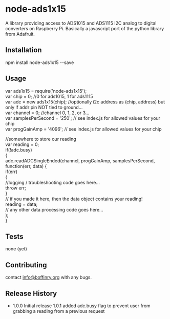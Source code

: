 node-ads1x15
=========

A library providing access to ADS1015 and ADS1115 I2C analog to digital converters on Raspberry Pi. Basically a javascript port of the python library from Adafruit.

## Installation

  npm install node-ads1x15 --save

## Usage

  var ads1x15 = require('node-ads1x15');  
  var chip = 0; //0 for ads1015, 1 for ads1115  
  var adc = new ads1x15(chip); //optionally i2c address as (chip, address) but only if addr pin NOT tied to ground...  
  var channel = 0; //channel 0, 1, 2, or 3...  
  var samplesPerSecond = '250'; // see index.js for allowed values for your chip  
  var progGainAmp = '4096'; // see index.js for allowed values for your chip  
  
  //somewhere to store our reading   
  var reading  = 0;  
  if(!adc.busy)  
  {  
    adc.readADCSingleEnded(channel, progGainAmp, samplesPerSecond, function(err, data) {   
      if(err)  
      {  
        //logging / troubleshooting code goes here...  
        throw err;  
      }  
      // if you made it here, then the data object contains your reading!  
      reading = data;  
      // any other data processing code goes here...  
    );  
  }  
    
## Tests

  none (yet)

## Contributing

  contact info@boffinry.org with any bugs.

## Release History

* 1.0.0 Initial release
  1.0.1 added adc.busy flag to prevent user from grabbing a reading from a previous request
